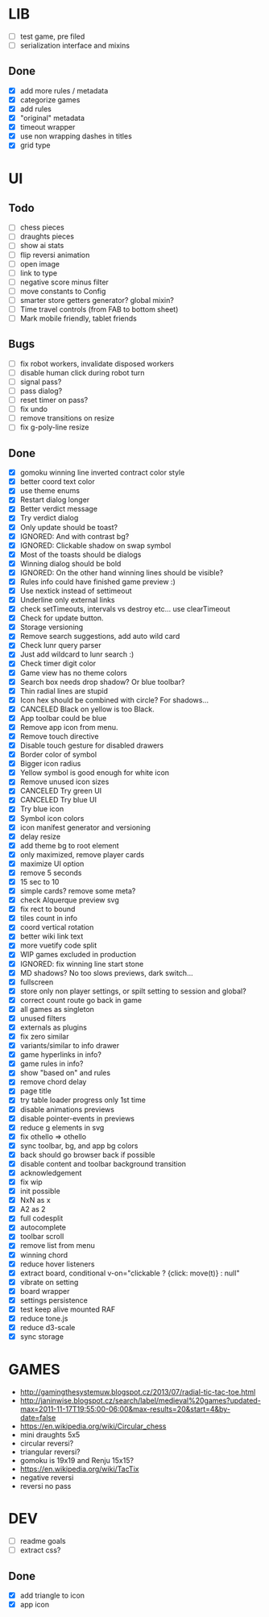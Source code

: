 # LIB

- [ ] test game, pre filed
- [ ] serialization interface and mixins

## Done
- [x] add more rules / metadata
- [x] categorize games
- [x] add rules
- [x] "original" metadata
- [x] timeout wrapper
- [x] use non wrapping dashes in titles
- [x] grid type

# UI

## Todo

- [ ] chess pieces
- [ ] draughts pieces
- [ ] show ai stats
- [ ] flip reversi animation
- [ ] open image
- [ ] link to type
- [ ] negative score minus filter
- [ ] move constants to Config
- [ ] smarter store getters generator? global mixin?
- [ ] Time travel controls (from FAB to bottom sheet)
- [ ] Mark mobile friendly, tablet friends

## Bugs

- [ ] fix robot workers, invalidate disposed workers
- [ ] disable human click during robot turn
- [ ] signal pass?
- [ ] pass dialog?
- [ ] reset timer on pass?
- [ ] fix undo
- [ ] remove transitions on resize
- [ ] fix g-poly-line resize

## Done
- [x] gomoku winning line inverted contract color style
- [x] better coord text color
- [x] use theme enums
- [x] Restart dialog longer
- [x] Better verdict message
- [x] Try verdict dialog
- [x] Only update should be toast?
- [x] IGNORED: And with contrast bg?
- [x] IGNORED: Clickable shadow on swap symbol
- [x] Most of the toasts should be dialogs
- [x] Winning dialog should be bold
- [x] IGNORED: On the other hand winning lines should be visible?
- [x] Rules info could have finished game preview :)
- [x] Use nextick instead of settimeout
- [x] Underline only external links
- [x] check setTimeouts, intervals vs destroy etc... use clearTimeout
- [x] Check for update button.
- [x] Storage versioning
- [x] Remove search suggestions, add auto wild card
- [x] Check lunr query parser
- [x] Just add wildcard to lunr search :)
- [x] Check timer digit color
- [x] Game view has no theme colors
- [x] Search box needs drop shadow? Or blue toolbar?
- [x] Thin radial lines are stupid
- [x] Icon hex should be combined with circle? For shadows...
- [x] CANCELED Black on yellow is too Black.
- [x] App toolbar could be blue
- [x] Remove app icon from menu.
- [x] Remove touch directive
- [x] Disable touch gesture for disabled drawers
- [x] Border color of symbol
- [x] Bigger icon radius
- [x] Yellow symbol is good enough for white icon
- [x] Remove unused icon sizes
- [x] CANCELED Try green UI
- [x] CANCELED Try blue UI
- [x] Try blue icon
- [x] Symbol icon colors
- [x] icon manifest generator and versioning
- [x] delay resize
- [x] add theme bg to root element
- [x] only maximized, remove player cards
- [x] maximize UI option
- [x] remove 5 seconds
- [x] 15 sec to 10
- [x] simple cards? remove some meta?
- [x] check Alquerque preview svg
- [x] fix rect to bound
- [x] tiles count in info
- [x] coord vertical rotation
- [x] better wiki link text
- [x] more vuetify code split
- [x] WIP games excluded in production
- [x] IGNORED: fix winning line start stone
- [x] MD shadows? No too slows previews, dark switch...
- [x] fullscreen
- [x] store only non player settings, or spilt setting to session and global?
- [x] correct count route go back in game
- [x] all games as singleton
- [x] unused filters
- [x] externals as plugins
- [x] fix zero similar
- [x] variants/similar to info drawer
- [x] game hyperlinks in info?
- [x] game rules in info?
- [x] show "based on" and rules
- [x] remove chord delay
- [x] page title
- [x] try table loader progress only 1st time
- [x] disable animations previews
- [x] disable pointer-events in previews
- [x] reduce g elements in svg
- [x] fix othello => othello
- [x] sync toolbar, bg, and app bg colors
- [x] back should go browser back if possible
- [x] disable content and toolbar background transition
- [x] acknowledgement
- [x] fix wip
- [x] init possible
- [x] NxN as x
- [x] A2 as 2
- [x] full codesplit
- [x] autocomplete
- [x] toolbar scroll
- [x] remove list from menu
- [x] winning chord
- [x] reduce hover listeners
- [x] extract board, conditional v-on="clickable ? {click: move(t)} : null"
- [x] vibrate on setting
- [x] board wrapper
- [x] settings persistence
- [x] test keep alive mounted RAF
- [x] reduce tone.js
- [x] reduce d3-scale
- [x] sync storage

# GAMES

- http://gamingthesystemuw.blogspot.cz/2013/07/radial-tic-tac-toe.html
- http://janinwise.blogspot.cz/search/label/medieval%20games?updated-max=2011-11-17T19:55:00-06:00&max-results=20&start=4&by-date=false
- https://en.wikipedia.org/wiki/Circular_chess
- mini draughts 5x5
- circular reversi?
- triangular reversi?
- gomoku is 19x19 and Renju 15x15?
- https://en.wikipedia.org/wiki/TacTix
- negative reversi
- reversi no pass

# DEV

- [ ] readme goals
- [ ] extract css?

## Done
- [x] add triangle to icon
- [x] app icon
